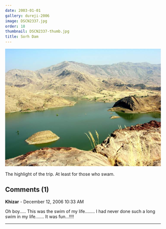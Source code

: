 ```yaml
---
date: 2003-01-01
gallery: dureji-2006
image: DSCN2337.jpg
order: 18
thumbnail: DSCN2337-thumb.jpg
title: Sorh Dam
---
```


![Sorh Dam](./DSCN2337.jpg)

The highlight of the trip. At least for those who swam.

<div id="comments">

## Comments (1)

**Khizar** - December 12, 2006 10:33 AM

Oh boy.....
This was the swim of my life........ I had never done such a long swim in my life.......
It was fun...!!!!

---

</div>